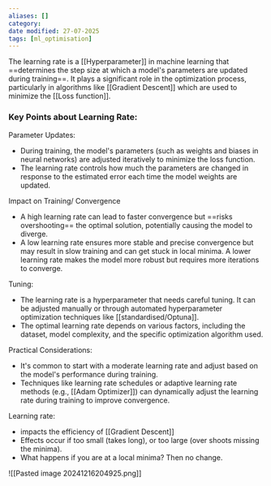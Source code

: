 ```yaml
---
aliases: []
category:
date modified: 27-07-2025
tags: [ml_optimisation]
---
```

The learning rate is a [[Hyperparameter]] in machine learning that ==determines the step size at which a model's parameters are updated during training==. It plays a significant role in the optimization process, particularly in algorithms like [[Gradient Descent]] which are used to minimize the [[Loss function]].

### Key Points about Learning Rate:

Parameter Updates:
   - During training, the model's parameters (such as weights and biases in neural networks) are adjusted iteratively to minimize the loss function.
   - The learning rate controls how much the parameters are changed in response to the estimated error each time the model weights are updated.

Impact on Training/ Convergence
   - A high learning rate can lead to faster convergence but ==risks overshooting== the optimal solution, potentially causing the model to diverge.
   - A low learning rate ensures more stable and precise convergence but may result in slow training and can get stuck in local minima. A lower learning rate makes the model more robust but requires more iterations to converge.

Tuning:
   - The learning rate is a hyperparameter that needs careful tuning. It can be adjusted manually or through automated hyperparameter optimization techniques like [[standardised/Optuna]]. 
   - The optimal learning rate depends on various factors, including the dataset, model complexity, and the specific optimization algorithm used.

Practical Considerations:
   - It's common to start with a moderate learning rate and adjust based on the model's performance during training.
   - Techniques like learning rate schedules or adaptive learning rate methods (e.g., [[Adam Optimizer]]) can dynamically adjust the learning rate during training to improve convergence.

Learning rate:
- impacts the efficiency of [[Gradient Descent]]
- Effects occur if too small (takes long), or too large (over shoots missing the minima).
- What happens if you are at a local minima? Then no change.

![[Pasted image 20241216204925.png]]